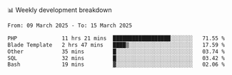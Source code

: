 📊 Weekly development breakdown
<!--START_SECTION:waka-->

```txt
From: 09 March 2025 - To: 15 March 2025

PHP              11 hrs 21 mins  ██████████████████░░░░░░░   71.55 %
Blade Template   2 hrs 47 mins   ████▒░░░░░░░░░░░░░░░░░░░░   17.59 %
Other            35 mins         █░░░░░░░░░░░░░░░░░░░░░░░░   03.74 %
SQL              32 mins         █░░░░░░░░░░░░░░░░░░░░░░░░   03.42 %
Bash             19 mins         ▓░░░░░░░░░░░░░░░░░░░░░░░░   02.06 %
```

<!--END_SECTION:waka-->
